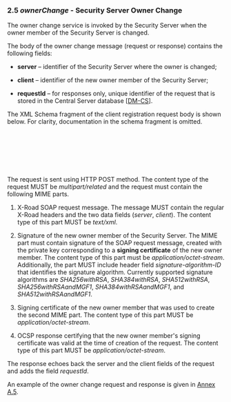 ### 2.5 *ownerChange* - Security Server Owner Change

The owner change service is invoked by the Security Server when the owner member of the Security Server is changed.

The body of the owner change message (request or response) contains the following fields:

* **server** – identifier of the Security Server where the owner is changed;

* **client** – identifier of the new owner member of the Security Server;

* **requestId** – for responses only, unique identifier of the request that is stored in the Central Server database \[[DM-CS](#Ref_DM-CS)\].

The XML Schema fragment of the client registration request body is shown below. For clarity, documentation in the schema fragment is omitted.

```xml

    
        
        
        
    

```

The request is sent using HTTP POST method. The content type of the request MUST be *multipart/related* and the request must contain the following MIME parts.

1. X-Road SOAP request message. The message MUST contain the regular X-Road headers and the two data fields (*server*, *client*). The content type of this part MUST be *text/xml*.

2. Signature of the new owner member of the Security Server. The MIME part must contain signature of the SOAP request message, created with the private key corresponding to a **signing certificate** of the new owner member. The content type of this part must be *application/octet-stream*. Additionally, the part MUST include header field *signature-algorithm-ID* that identifies the signature algorithm. Currently supported signature algorithms are *SHA256withRSA*, *SHA384withRSA*, *SHA512withRSA*, *SHA256withRSAandMGF1*, *SHA384withRSAandMGF1*, and *SHA512withRSAandMGF1*.

3. Signing certificate of the new owner member that was used to create the second MIME part. The content type of this part MUST be *application/octet-stream*.

4. OCSP response certifying that the new owner member's signing certificate was valid at the time of creation of the request. The content type of this part MUST be *application/octet-stream*.

The response echoes back the server and the client fields of the request and adds the field *requestId*.

An example of the owner change request and response is given in [Annex A.5](#a5-ownerchange).